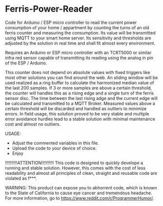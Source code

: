 # Ferris-Power-Reader
Code for Arduino / ESP micro controller to read the current power consumption of your home / appartment by counting the turns of an old ferris counter and measuring the consumption. Its value will be transmitted using MQTT to your smart home server. Its sensitivity and thresholds are adjusted by the solution in real time and shall fit almost every environment.

Requires an Arduino or ESP micro controller with an TCRT5000 or similar infra red sensor capable of transmitting its reading using the analog in pin of the ESP / Arduino. 

This counter does not depend on absolute values with fixed triggers like most other solutions you can find around the web. An sliding window will be used realized as a ring buffer to calculate the harmonized median value of the last 200 samples. If 3 or more samples are above a certain threshold, the counter will handles this as a rising edge and a single turn of the ferris sensor disc. The time between the last rising adge and the current edge will be calculated and transmitted to a MQTT Broker. Measured values above a certain threshold will be discarded and handled as outliers to minimize errors.
In field usage, this solution proved to be very stable and multiple error avoidance hurdles lead to a stable solution with minimal maintenance cost and almost no outliers.

USAGE:
- Adjust the commented variables in this file. 
- Upload the code to your device of choice. 
- Enjoy

!!!!!!!!!!ATTENTION!!!!!!!!!!
This code is designed to quickly develope a running and stable solution. However, this comes with the cost of less readability and almost all principles of clean, straight and reusable code are violated as f***. 

WARNING: This product can expose you to abhorrent code, which is known to the State of California to cause eye cancer and tremendous headache. For more information, go to https://www.reddit.com/r/ProgrammerHumor/.
